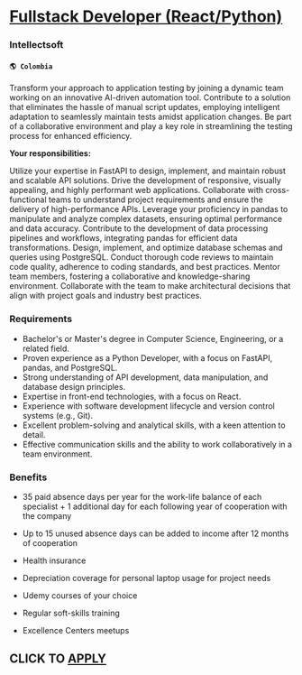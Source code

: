 # [Fullstack Developer (React/Python)](https://www.remotewlb.com/apply/fullstack-developer-react-python-87030)  
### Intellectsoft  
#### `🌎 Colombia`  

Transform your approach to application testing by joining a dynamic team working on an innovative AI-driven automation tool. Contribute to a solution that eliminates the hassle of manual script updates, employing intelligent adaptation to seamlessly maintain tests amidst application changes. Be part of a collaborative environment and play a key role in streamlining the testing process for enhanced efficiency.  
  
 **Your responsibilities:**  
  
Utilize your expertise in FastAPI to design, implement, and maintain robust and scalable API solutions. Drive the development of responsive, visually appealing, and highly performant web applications. Collaborate with cross-functional teams to understand project requirements and ensure the delivery of high-performance APIs. Leverage your proficiency in pandas to manipulate and analyze complex datasets, ensuring optimal performance and data accuracy. Contribute to the development of data processing pipelines and workflows, integrating pandas for efficient data transformations. Design, implement, and optimize database schemas and queries using PostgreSQL. Conduct thorough code reviews to maintain code quality, adherence to coding standards, and best practices. Mentor team members, fostering a collaborative and knowledge-sharing environment. Collaborate with the team to make architectural decisions that align with project goals and industry best practices.

### Requirements

  * Bachelor's or Master's degree in Computer Science, Engineering, or a related field. 
  * Proven experience as a Python Developer, with a focus on FastAPI, pandas, and PostgreSQL. 
  * Strong understanding of API development, data manipulation, and database design principles. 
  * Expertise in front-end technologies, with a focus on React. 
  * Experience with software development lifecycle and version control systems (e.g., Git). 
  * Excellent problem-solving and analytical skills, with a keen attention to detail. 
  * Effective communication skills and the ability to work collaboratively in a team environment.

### Benefits

  * 35 paid absence days per year for the work-life balance of each specialist + 1 additional day for each following year of cooperation with the company

  * Up to 15 unused absence days can be added to income after 12 months of cooperation
  * Health insurance 
  * Depreciation coverage for personal laptop usage for project needs
  * Udemy courses of your choice
  * Regular soft-skills training
  * Excellence Сenters meetups

  
## CLICK TO [APPLY](https://www.remotewlb.com/apply/fullstack-developer-react-python-87030)

